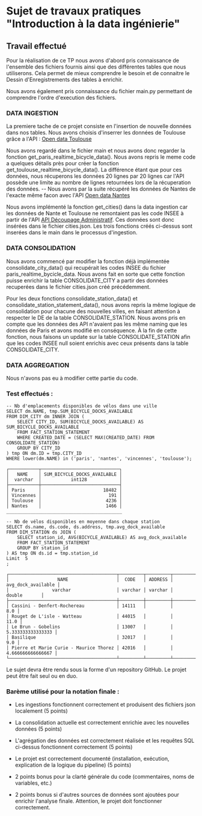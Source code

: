 # Sujet de travaux pratiques "Introduction à la data ingénierie"


## Travail effectué 
Pour la réalisation de ce TP nous avons d'abord pris connaissance de l'ensemble des fichiers fournis ainsi que des différentes tables que nous utiliserons. 
Cela permet de mieux comprendre le besoin et de connaitre le Dessin d'Enregistrements des tables à enrichir. 

Nous avons également pris connaissance du fichier main.py permettant de comprendre l'ordre d'execution des fichiers. 

### DATA INGESTION
La premiere tache de ce projet consiste en l'insertion de nouvelle données dans nos tables. 
Nous avons choisis d'inserrer les données de Toulouse grâce a l'API :  [Open data Toulouse](https://data.toulouse-metropole.fr/explore/dataset/api-velo-toulouse-temps-reel/api/)

Nous avons regardé dans le fichier main et nous avons donc regarder la fonction get_paris_realtime_bicycle_data(). Nous avons repris le meme code a quelques détails près pour créer la fonction get_toulouse_realtime_bicycle_data(). La différence étant que pour ces données, nous récuperons les données 20 lignes par 20 lignes car l'API possède une limite au nombre de lignes retournées lors de la récuperation des données.
-- Nous avons par la suite récupéré les données de Nantes de l'exacte même facon avec l'API [Open data Nantes](https://data.nantesmetropole.fr/explore/dataset/244400404_stations-velos-libre-service-nantes-metropole-disponibilites/api/)

Nous avons implémenté la fonction get_cities() dans la data ingestion car les données de Nante et Toulouse ne remontaient pas les code INSEE à partir de l'API [API Découpage Administratif](https://geo.api.gouv.fr/communes).
Ces données sont donc insérées dans le fichier cities.json.
Les trois fonctions créés ci-dessus sont inserées dans le main dans le processus d'ingestion. 

### DATA CONSOLIDATION

Nous avons commencé par modifier la fonction déjà implémentée consolidate_city_data() qui recupérait les codes INSEE du fichier paris_realtime_bycicle_data. Nous avons fait en sorte que cette fonction puisse enrichir la table CONSOLIDATE_CITY a partir des données recuperées dans le fichier cities.json créé précédemment. 

Pour les deux fonctions consolidate_station_data() et consolidate_station_statement_data(), nous avons repris la même logique de consolidation pour chacune des nouvelles villes, en faisant attention à respecter le DE de la table CONSOLIDATE_STATION. Nous avons pris en compte que les données des API n'avaient pas les même naming que les données de Paris et avons modifié en conséquence. 
À la fin de cette fonction, nous faisons un update sur la table CONSOLIDATE_STATION afin que les codes INSEE null soient enrichis avec ceux présents dans la table CONSOLIDATE_CITY. 

### DATA AGGREGATION 

Nous n'avons pas eu à modifier cette partie du code. 

### Test effectués : 
```
-- Nb d'emplacements disponibles de vélos dans une ville
SELECT dm.NAME, tmp.SUM_BICYCLE_DOCKS_AVAILABLE
FROM DIM_CITY dm INNER JOIN (
    SELECT CITY_ID, SUM(BICYCLE_DOCKS_AVAILABLE) AS SUM_BICYCLE_DOCKS_AVAILABLE
    FROM FACT_STATION_STATEMENT
    WHERE CREATED_DATE = (SELECT MAX(CREATED_DATE) FROM CONSOLIDATE_STATION)
    GROUP BY CITY_ID
) tmp ON dm.ID = tmp.CITY_ID
WHERE lower(dm.NAME) in ('paris', 'nantes', 'vincennes', 'toulouse');
```
```
┌───────────┬─────────────────────────────┐
│   NAME    │ SUM_BICYCLE_DOCKS_AVAILABLE │
│  varchar  │           int128            │
├───────────┼─────────────────────────────┤
│ Paris     │                       18482 │
│ Vincennes │                         191 │
│ Toulouse  │                        4236 │
│ Nantes    │                        1466 │
___________________________________________
```
```
-- Nb de vélos disponibles en moyenne dans chaque station
SELECT ds.name, ds.code, ds.address, tmp.avg_dock_available
FROM DIM_STATION ds JOIN (
    SELECT station_id, AVG(BICYCLE_AVAILABLE) AS avg_dock_available
    FROM FACT_STATION_STATEMENT
    GROUP BY station_id
) AS tmp ON ds.id = tmp.station_id
Limit  5
;
```
```
┌────────────────────────────────────────┬─────────┬─────────┬────────────────────┐
│                  NAME                  │  CODE   │ ADDRESS │ avg_dock_available │
│                varchar                 │ varchar │ varchar │       double       │
├────────────────────────────────────────┼─────────┼─────────┼────────────────────┤
│ Cassini - Denfert-Rochereau            │ 14111   │         │                8.0 │
│ Rouget de L'isle - Watteau             │ 44015   │         │               11.0 │
│ Le Brun - Gobelins                     │ 13007   │         │  5.333333333333333 │
│ Basilique                              │ 32017   │         │                9.0 │
│ Pierre et Marie Curie - Maurice Thorez │ 42016   │         │  4.666666666666667 │
└────────────────────────────────────────┴─────────┴─────────┴────────────────────┘
```

Le sujet devra être rendu sous la forme d'un repository GitHub. Le projet peut être fait seul ou en duo.

### Barème utilisé pour la notation finale :

- Les ingestions fonctionnent correctement et produisent des fichiers json localement (5 points)

- La consolidation actuelle est correctement enrichie avec les nouvelles données (5 points)

- L'agrégation des données est correctement réalisée et les requêtes SQL ci-dessus fonctionnent correctement (5 points)

- Le projet est correctement documenté (installation, exécution, explication de la logique du pipeline) (5 points)

- 2 points bonus pour la clarté générale du code (commentaires, noms de variables, etc.)

- 2 points bonus si d'autres sources de données sont ajoutées pour enrichir l'analyse finale. Attention, le projet doit fonctionner correctement.

